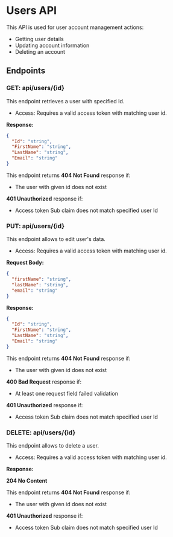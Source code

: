 # Users API

This API is used for user account management actions:
- Getting user details
- Updating account information
- Deleting an account

## Endpoints

### GET: api/users/{id}

This endpoint retrieves a user with specified Id.

* Access: Requires a valid access token with matching user id.

**Response:**

```json
{
  "Id": "string",
  "FirstName": "string",
  "LastName": "string",
  "Email": "string"
}
```
This endpoint returns **404 Not Found** response if:
- The user with given id does not exist

**401 Unauthorized** response if:
- Access token Sub claim does not match specified user Id

### PUT: api/users/{id}

This endpoint allows to edit user's data.

* Access: Requires a valid access token with matching user id.

**Request Body:**

```json
{
  "firstName": "string",
  "lastName": "string",
  "email": "string"
}
```

**Response:**

```json
{
  "Id": "string",
  "FirstName": "string",
  "LastName": "string",
  "Email": "string"
}
```
This endpoint returns **404 Not Found** response if:
- The user with given id does not exist

**400 Bad Request** response if:
- At least one request field failed validation

**401 Unauthorized** response if:
- Access token Sub claim does not match specified user Id

### DELETE: api/users/{id}

This endpoint allows to delete a user.

* Access: Requires a valid access token with matching user id.

**Response:**

**204 No Content**

This endpoint returns **404 Not Found** response if:
- The user with given id does not exist

**401 Unauthorized** response if:
- Access token Sub claim does not match specified user Id